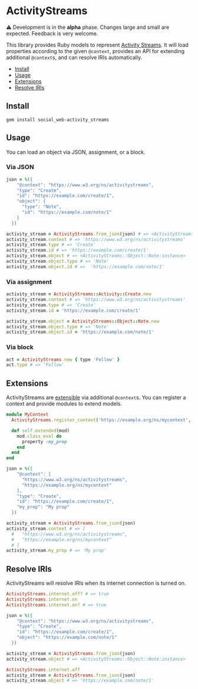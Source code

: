 # ActivityStreams

:warning: Development is in the **alpha** phase. Changes large and small are
expected. Feedback is very welcome.

This library provides Ruby models to represent [Activity Streams](https://www.w3.org/TR/activitystreams-core/).
It will load properties according to the given `@context`, provides an API for 
extending additional `@context`s, and can resolve IRIs automatically.

* [Install](#install)
* [Usage](#usage)
* [Extensions](#extensions)
* [Resolve IRIs](#resolve-iris)

## Install

`gem install social_web-activity_streams`

## Usage

You can load an object via JSON, assignment, or a block.

### Via JSON

```ruby
json = %({
    "@context": "https://www.w3.org/ns/activitystreams",
    "type": "Create",
    "id": "https://example.com/create/1",
    "object": {
      "type": "Note",
      "id": "https://example.com/note/1"
    }
  })

activity_stream = ActivityStreams.from_json(json) # => <ActivityStreams::Activity::Create:instance>
activity_stream.context # => 'https://www.w3.org/ns/activitystreams'
activity_stream.type # => 'Create'
activity_stream.id # => 'https://example.com/create/1'
activity_stream.object # => <ActivityStreams::Object::Note:instance>
activity_stream.object.type # => 'Note'
activity_stream.object.id # =>  'https://example.com/note/1'
```

### Via assignment

```ruby
activity_stream = ActivityStreams::Activity::Create.new
activity_stream.context # => 'https://www.w3.org/ns/activitystreams'
activity_stream.type # => 'Create'
activity_stream.id = 'https://example.com/create/1'

activity_stream.object = ActivityStreams::Object::Note.new
activity_stream.object.type # => 'Note'
activity_stream.object.id = 'https://example.com/note/1'
```

### Via block

```ruby
act = ActivityStreams.new { type 'Follow' }
act.type # => 'Follow'
```

## Extensions

ActivityStreams are [extensible](https://www.w3.org/TR/activitystreams-core/#extensibility)
via additional `@context`s. You can register a context and provide modules to
extend models. 

```ruby
module MyContext
  ActivityStreams.register_context('https://example.org/ns/mycontext', self)

  def self.extended(mod)
    mod.class_eval do
      property :my_prop
    end
  end
end

json = %({
    "@context": [
      "https://www.w3.org/ns/activitystreams",
      "https://example.org/ns/mycontext"
    ],
    "type": "Create",
    "id": "https://example.com/create/1",
    "my_prop": "My prop"
  })

activity_stream = ActivityStreams.from_json(json)
activity_stream.context # => [
  #   "https://www.w3.org/ns/activitystreams",
  #   "https://example.org/ns/mycontext"  
  # ]
activity_stream.my_prop # => 'My prop'
```

## Resolve IRIs

ActivityStreams will resolve IRIs when its internet connection is turned on.

```ruby
ActivityStreams.internet.off? # => true
ActivityStreams.internet.on
ActivityStreams.internet.on? # => true

json = %({
    "@context": "https://www.w3.org/ns/activitystreams",
    "type": "Create",
    "id": "https://example.com/create/1",
    "object": "https://example.com/note/1"
  })

activity_stream = ActivityStreams.from_json(json)
activity_stream.object # => <ActivityStreams::Object::Note:instance>

ActivityStreams.internet.off
activity_stream = ActivityStreams.from_json(json)
activity_stream.object # => 'https://example.com/note/1'
```
